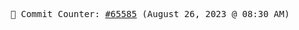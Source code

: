 <p align="center">
    <samp>
        📮 Commit Counter: <a href="https://github.com/Javascript-void0/Javascript-void0/commits/main">#65585</a> (August 26, 2023 @ 08:30 AM)
    </samp>
</p>